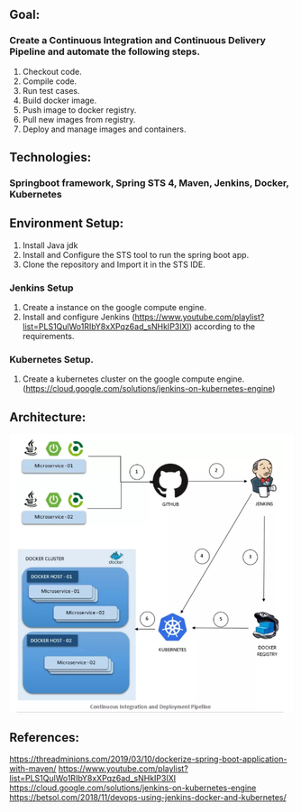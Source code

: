 ## Goal: 
### Create a Continuous Integration and Continuous Delivery Pipeline and automate the following steps.

1. Checkout code.  
2. Compile code.  
3. Run test cases.  
4. Build docker image.  
5. Push image to docker registry.  
6. Pull new images from registry.  
7. Deploy and manage images and containers.  

## Technologies: 
### Springboot framework, Spring STS 4, Maven, Jenkins, Docker, Kubernetes

## Environment Setup:

1. Install Java jdk  
2. Install and Configure the STS tool to run the spring boot app.
3. Clone the repository and Import it in the STS IDE.

### Jenkins Setup
1. Create a instance on the google compute engine.
2. Install and configure Jenkins (https://www.youtube.com/playlist?list=PLS1QulWo1RIbY8xXPqz6ad_sNHkIP3IXI) according to the requirements. 

### Kubernetes Setup.
1. Create a kubernetes cluster on the google compute engine. (https://cloud.google.com/solutions/jenkins-on-kubernetes-engine)


## Architecture: 
![](images/Architecture.PNG)

## References:

https://threadminions.com/2019/03/10/dockerize-spring-boot-application-with-maven/
https://www.youtube.com/playlist?list=PLS1QulWo1RIbY8xXPqz6ad_sNHkIP3IXI  
https://cloud.google.com/solutions/jenkins-on-kubernetes-engine  
https://betsol.com/2018/11/devops-using-jenkins-docker-and-kubernetes/
